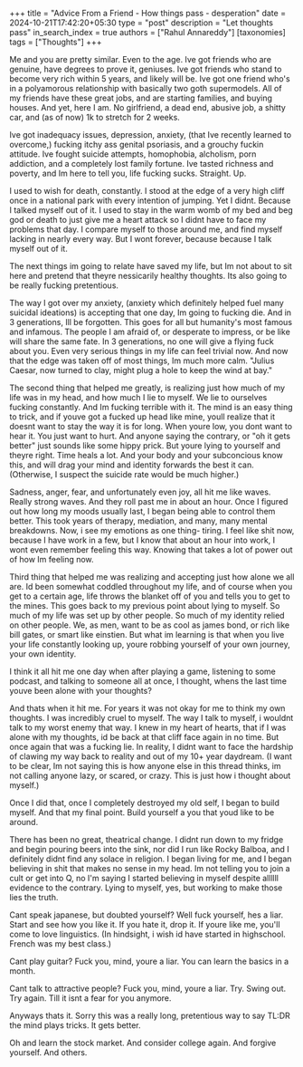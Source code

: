 +++
title = "Advice From a Friend - How things pass - desperation"
date = 2024-10-21T17:42:20+05:30
type = "post"
description = "Let thoughts pass"
in_search_index = true
authors = ["Rahul Annareddy"]
[taxonomies]
tags = ["Thoughts"]
+++

Me and you are pretty similar. Even to the age. Ive got friends who are genuine, have degrees to prove it, geniuses. Ive got friends who stand to become very rich within 5 years, and likely will be. Ive got one friend who's in a polyamorous relationship with basically two goth supermodels. All of my friends have these great jobs, and are starting families, and buying houses. And yet, here I am. No girlfriend, a dead end, abusive job, a shitty car, and (as of now) 1k to stretch for 2 weeks.

Ive got inadequacy issues, depression, anxiety, (that Ive recently learned to overcome,) fucking itchy ass genital psoriasis, and a grouchy fuckin attitude. Ive fought suicide attempts, homophobia, alcholism, porn addiction, and a completely lost family fortune. Ive tasted richness and poverty, and Im here to tell you, life fucking sucks. Straight. Up.

I used to wish for death, constantly. I stood at the edge of a very high cliff once in a national park with every intention of jumping. Yet I didnt. Because I talked myself out of it. I used to stay in the warm womb of my bed and beg god or death to just give me a heart attack so I didnt have to face my problems that day. I compare myself to those around me, and find myself lacking in nearly every way. But I wont forever, because because I talk myself out of it.

The next things im going to relate have saved my life, but Im not about to sit here and pretend that theyre nessicarily healthy thoughts. Its also going to be really fucking pretentious.

The way I got over my anxiety, (anxiety which definitely helped fuel many suicidal ideations) is accepting that one day, Im going to fucking die. And in 3 generations, Ill be forgotten. This goes for all but humanity's most famous and infamous. The people I am afraid of, or desperate to impress, or be like will share the same fate. In 3 generations, no one will give a flying fuck about you. Even very serious things in my life can feel trivial now. And now that the edge was taken off of most things, Im much more calm. "Julius Caesar, now turned to clay, might plug a hole to keep the wind at bay."

The second thing that helped me greatly, is realizing just how much of my life was in my head, and how much I lie to myself. We lie to ourselves fucking constantly. And Im fucking terrible with it. The mind is an easy thing to trick, and if youve got a fucked up head like mine, youll realize that it doesnt want to stay the way it is for long. When youre low, you dont want to hear it. You just want to hurt. And anyone saying the contrary, or "oh it gets better" just sounds like some hippy prick. But youre lying to yourself and theyre right. Time heals a lot. And your body and your subconcious know this, and will drag your mind and identity forwards the best it can. (Otherwise, I suspect the suicide rate would be much higher.)

Sadness, anger, fear, and unfortunately even joy, all hit me like waves. Really strong waves. And they roll past me in about an hour. Once I figured out how long my moods usually last, I began being able to control them better. This took years of therapy, mediation, and many, many mental breakdowns. Now, i see my emotions as one thing- tiring. I feel like shit now, because I have work in a few, but I know that about an hour into work, I wont even remember feeling this way. Knowing that takes a lot of power out of how Im feeling now.

Third thing that helped me was realizing and accepting just how alone we all are. Id been somewhat coddled throughout my life, and of course when you get to a certain age, life throws the blanket off of you and tells you to get to the mines. This goes back to my previous point about lying to myself. So much of my life was set up by other people. So much of my identity relied on other people. We, as men, want to be as cool as james bond, or rich like bill gates, or smart like einstien. But what im learning is that when you live your life constantly looking up, youre robbing yourself of your own journey, your own identity.

I think it all hit me one day when after playing a game, listening to some podcast, and talking to someone all at once, I thought, whens the last time youve been alone with your thoughts?

And thats when it hit me. For years it was not okay for me to think my own thoughts. I was incredibly cruel to myself. The way I talk to myself, i wouldnt talk to my worst enemy that way. I knew in my heart of hearts, that if I was alone with my thoughts, id be back at that cliff face again in no time. But once again that was a fucking lie. In reality, I didnt want to face the hardship of clawing my way back to reality and out of my 10+ year daydream. (I want to be clear, Im not saying this is how anyone else in this thread thinks, im not calling anyone lazy, or scared, or crazy. This is just how i thought about myself.)

Once I did that, once I completely destroyed my old self, I began to build myself. And that my final point. Build yourself a you that youd like to be around.

There has been no great, theatrical change. I didnt run down to my fridge and begin pouring beers into the sink, nor did I run like Rocky Balboa, and I definitely didnt find any solace in religion. I began living for me, and I began believing in shit that makes no sense in my head. Im not telling you to join a cult or get into Q, no I'm saying I started believing in myself despite allllll evidence to the contrary. Lying to myself, yes, but working to make those lies the truth.

Cant speak japanese, but doubted yourself? Well fuck yourself, hes a liar. Start and see how you like it. If you hate it, drop it. If youre like me, you'll come to love linguistics. (In hindsight, i wish id have started in highschool. French was my best class.)

Cant play guitar? Fuck you, mind, youre a liar. You can learn the basics in a month.

Cant talk to attractive people? Fuck you, mind, youre a liar. Try. Swing out. Try again. Till it isnt a fear for you anymore.

Anyways thats it. Sorry this was a really long, pretentious way to say TL:DR the mind plays tricks. It gets better.

Oh and learn the stock market. And consider college again. And forgive yourself. And others.